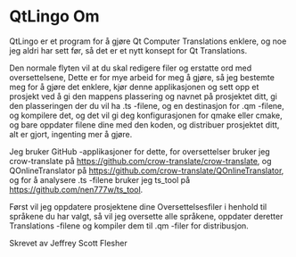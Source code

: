 # QtLingo Om

QtLingo er et program for å gjøre Qt Computer Translations enklere,
og noe jeg aldri har sett før,
så det er et nytt konsept for Qt Translations.

Den normale flyten vil at du skal redigere filer og erstatte ord med oversettelsene,
Dette er for mye arbeid for meg å gjøre,
så jeg bestemte meg for å gjøre det enklere,
kjør denne applikasjonen og sett opp et prosjekt ved å gi den mappens plassering og navnet på prosjektet ditt,
gi den plasseringen der du vil ha .ts -filene,
og en destinasjon for .qm -filene,
og kompilere det,
og det vil gi deg konfigurasjonen for qmake eller cmake,
og bare oppdater filene dine med den koden,
og distribuer prosjektet ditt,
alt er gjort, ingenting mer å gjøre.

Jeg bruker GitHub -applikasjoner for dette,
for oversettelser bruker jeg crow-translate på https://github.com/crow-translate/crow-translate,
og QOnlineTranslator på https://github.com/crow-translate/QOnlineTranslator,
og for å analysere .ts -filene bruker jeg ts_tool på https://github.com/nen777w/ts_tool.

Først vil jeg oppdatere prosjektene dine Oversettelsesfiler i henhold til språkene du har valgt,
så vil jeg oversette alle språkene,
oppdater deretter Translations -filene og kompiler dem til .qm -filer for distribusjon.

Skrevet av Jeffrey Scott Flesher